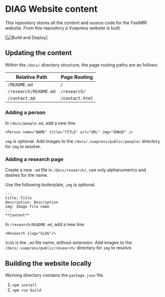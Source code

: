 # DIAG Website content

This repository stores all the content and source code for the FastMRI website. From this repository a Vuepress website is built.

[![Build and Deploy](https://github.com/snorthman/FastMRIWeb/blob/main/.github/workflows/vuedeploy.yml/badge.svg)]

## Updating the content

Within the `/docs/` directory structure, the page routing paths are as follows:

|    Relative Path      |  Page Routing  |
|-----------------------|----------------|
| `/README.md`          | `/`            |
| `/research/README.md` | `/research/`   |
| `/contact.md`         | `/contact.html`|

### Adding a person

In `/docs/people.md`, add a new line:

`<Person name="NAME" title="TITLE" url="URL" img="IMAGE" />`

`img` is optional. Add images to the `/docs/.vuepress/public/people/` directory for `img` to resolve.

### Adding a research page

Create a new `.md` file in `/docs/research/`, use only alphanumerics and dashes for the name.

Use the following boilerplate, `img` is optional.

```
---
title: Title
description: Description
img: Image file name
---
**Content**
```

In `/research/README.md`, add a new line:

`<Research slug="SLUG"/>`

`SLUG` is the `.md` file name, without extension. Add images to the `/docs/.vuepress/public/research/` directory for `img` to resolve.

## Building the website locally

Working directory contains the `package.json` file.

1. `npm install`
2. `npm run build`
